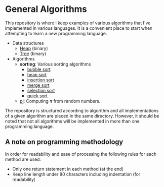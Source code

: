 # General Algorithms
This repository is where I keep examples of various algorithms that I've implemented in various languages. It is a convenient place to start when attempting to learn a new programming language.

* Data structures
  * [Heap](data_structures/heap_datastruct/) (binary)
  * [Tree](data_structures/tree_datastruct/) (binary)
* Algorithms
  * **sorting**: Various sorting algorithms
    * [bubble sort](algorithms/sort/bubble_sort/)
    * [heap sort](algorithms/sort/heap_sort/)
    * [insertion sort](algorithms/sort/insertion_sort/)
    * [merge sort](algorithms/sort/merge_sort/)
    * [selection sort](algorithms/sort/seelction_sort/)
    * [quick sort](algorithms/sort/quick_sort/)
  * [pi](algorithms/pi/): Computing $\pi$ from random numbers.

The repository is structured according to algorithm and all implementations of a given algorithm are placed in the same directory. However, it should be noted that not all algorithms will be implemented in more than one programming language.

## A note on programming methodology
In order for readability and ease of processing the following rules for each method are used:
* Only one return statement in each method (at the end)
* Keep line length under 80 characters including indentation (for readability)